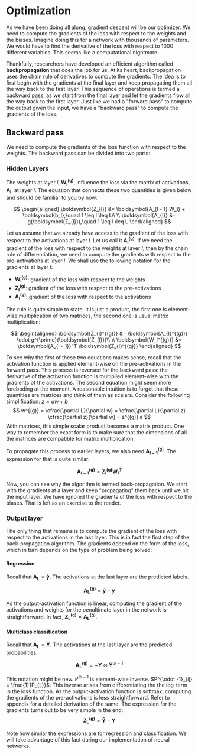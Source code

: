 # Optimization

As we have been doing all along, gradient descent will be our optimizer. We need to compute the gradients of the loss with respect to the weights and the biases. Imagine doing this for a network with thousands of parameters. We would have to find the derivative of the loss with respect to $1000$ different variables. This seems like a computational nightmare.

Thankfully, researchers have developed an efficient algorithm called **backpropagation** that does the job for us. At its heart, backpropagation uses the chain rule of derivatives to compute the gradients. The idea is to first begin with the gradients at the final layer and keep propagating them all the way back to the first layer. This sequence of operations is termed a backward pass, as we start from the final layer and let the gradients flow all the way back to the first layer. Just like we had a "forward pass" to compute the output given the input, we have a "backward pass" to compute the gradients of the loss.



## Backward pass

We need to compute the gradients of the loss function with respect to the weights. The backward pass can be divided into two parts:



### Hidden Layers

The weights at layer $l$, $\boldsymbol{W_{l}^{(g)}}$, influence the loss via the matrix of activations, $\boldsymbol{A_{l}}$, at layer $l$. The equation that connects these two quantities is given below and should be familiar to you by now:


$$
\begin{aligned}
\boldsymbol{Z_{l}} &= \boldsymbol{A_{l - 1} W_l} + \boldsymbol{b_l},\quad 1 \leq l \leq L\\ \\
\boldsymbol{A_{l}} &= g(\boldsymbol{Z_{l}}),\quad 1 \leq l \leq L
\end{aligned}
$$

Let us assume that we already have access to the gradient of the loss with respect to the activations at layer $l$. Let us call it $\boldsymbol{A_{l}^{(g)}}$. If we need the gradient of the loss with respect to the weights at layer $l$, then by the chain rule of differentiation, we need to compute the gradients with respect to the pre-activations at layer $l$. We shall use the following notation for the gradients at layer $l$:



- $\boldsymbol{W_{l}^{(g)}}$: gradient of the loss with respect to the weights
- $\boldsymbol{Z_{l}^{(g)}}$: gradient of the loss with respect to the pre-activations
- $\boldsymbol{A_{l}^{(g)}}$: gradient of the loss with respect to the activations



The rule is quite simple to state. It is just a product, the first one is element-wise multiplication of two matrices, the second one is usual matrix multiplication:


$$
\begin{aligned}
\boldsymbol{Z_{l}^{(g)}} &= \boldsymbol{A_{l}^{(g)}} \odot g^{\prime}(\boldsymbol{Z_{l}})\\ \\
\boldsymbol{W_l^{(g)}} &= \boldsymbol{A_{l - 1}}^T \boldsymbol{Z_{l}^{(g)}}
\end{aligned}
$$



To see why the first of these two equations makes sense, recall that the activation function is applied element-wise on the pre-activations in the forward pass. This process is reversed for the backward pass: the derivative of the activation function is multiplied element-wise with the gradients of the activations. The second equation might seem more foreboding at the moment. A reasonable intuition is to forget that these quantities are matrices and think of them as scalars. Consider the following simplification: $z = aw + b$
$$
w^{(g)} = \cfrac{\partial L}{\partial w} = \cfrac{\partial L}{\partial z} \cfrac{\partial z}{\partial w} = z^{(g)} a
$$
With matrices, this simple scalar product becomes a matrix product. One way to remember the exact form is to make sure that the dimensions of all the matrices are compatible for matrix multiplication.

To propagate this process to earlier layers, we also need $\boldsymbol{A_{l - 1}^{(g)}}$. The expression for that is quite similar:


$$
\boldsymbol{A_{l - 1}^{(g)}} = \boldsymbol{Z_{l}^{(g)}} \boldsymbol{W_{l}}^T
$$


Now, you can see why the algorithm is termed back-propagation. We start with the gradients at a layer and keep "propagating" them back until we hit the input layer. We have ignored the gradients of the loss with respect to the biases. That is left as an exercise to the reader.



### Output layer

The only thing that remains is to compute the gradient of the loss with respect to the activations in the last layer. This is in fact the first step of the back-propagation algorithm. The gradients depend on the form of the loss, which in turn depends on the type of problem being solved:



#### Regression

Recall that $\boldsymbol{A_L} = \boldsymbol{\hat{y}}$. The activations at the last layer are the predicted labels.


$$
\boldsymbol{A_L^{(g)}} = \boldsymbol{\hat{y}} - \boldsymbol{y}
$$


As the output-activation function is linear, computing the gradient of the activations and weights for the penultimate layer in the network is straightforward. In fact, $\boldsymbol{Z_{L}^{(g)}} = \boldsymbol{A_L^{(g)}}$.



#### Multiclass classification

Recall that $\boldsymbol{A_L} = \boldsymbol{\hat{Y}}$. The activations at the last layer are the predicted probabilities.


$$
\boldsymbol{A_L^{(g)}} = - \boldsymbol{Y} \odot \boldsymbol{\hat{Y}}^{\odot -1}
$$


This notation might be new. $P^{\odot -1}$ is element-wise inverse. $P^{\odot -1}_{ij} = \frac{1}{P_{ij}}$. This inverse arises from differentiating the the $\log$ term in the loss function. As the output-activation function is softmax, computing the gradients of the pre-activations is less straightforward. Refer to appendix for a detailed derivation of the same. The expression for the gradients turns out to be very simple in the end:
$$
\boldsymbol{Z_L^{(g)}} = \boldsymbol{\hat{Y}} - \boldsymbol{Y}
$$

Note how similar the expressions are for regression and classification. We will take advantage of this fact during our implementation of neural networks.
